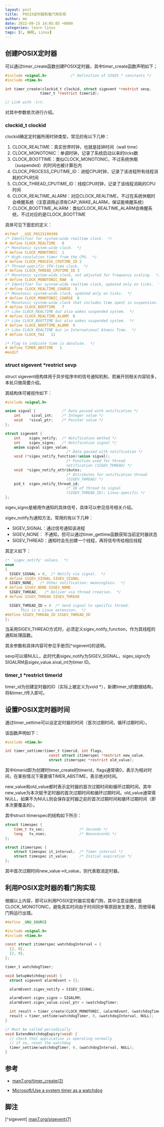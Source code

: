 ```yaml
---
layout: post
title:  POSIX定时器和看门狗实现
author: me
date: 2022-09-15 14:05:05 +0800
categories: learn linux
tags: [C, 编程, Linux]
---
```


## 创建POSIX定时器

可以通过timer_create函数创建POSIX定时器，其中timer_create函数声明如下；

```c
#include <signal.h>           /* Definition of SIGEV_* constants */
#include <time.h>

int timer_create(clockid_t clockid, struct sigevent *restrict sevp,
                timer_t *restrict timerid);

// Link with -lrt.
```

对其中参数依次进行介绍。

### clockid_t clockid

clockid确定定时器所用时钟类型，常见的有以下几种：

1. CLOCK_REALTIME：真实世界时钟，也就是挂钟时间（wall time）
2. CLOCK_MONOTONIC：单调时钟，记录了系统启动以来的ticks数
3. CLOCK_BOOTTIME：类似CLOCK_MONOTONIC，不过系统休眠（suspended）的时间也被计算在内
4. CLOCK_PROCESS_CPUTIME_ID：进程CPU时钟，记录了该进程所有线程消耗的CPU时间
5. CLOCK_THREAD_CPUTIME_ID：线程CPU时钟，记录了该线程消耗的CPU时间
6. CLOCK_REALTIME_ALARM：对应CLOCK_REALTIME，不过在系统休眠时会唤醒系统（注意调用必须有CAP_WAKE_ALARM，保证能唤醒系统）
7. CLOCK_BOOTTIME_ALARM：类似CLOCK_REALTIME_ALARM会唤醒系统，不过对应的是CLOCK_BOOTTIME

具体可见下面宏的定义：

```c
#ifdef __USE_POSIX199309
/* Identifier for system-wide realtime clock.  */
# define CLOCK_REALTIME   0
/* Monotonic system-wide clock.  */
# define CLOCK_MONOTONIC  1
/* High-resolution timer from the CPU.  */
# define CLOCK_PROCESS_CPUTIME_ID 2
/* Thread-specific CPU-time clock.  */
# define CLOCK_THREAD_CPUTIME_ID 3
/* Monotonic system-wide clock, not adjusted for frequency scaling.  */
# define CLOCK_MONOTONIC_RAW  4
/* Identifier for system-wide realtime clock, updated only on ticks.  */
# define CLOCK_REALTIME_COARSE  5
/* Monotonic system-wide clock, updated only on ticks.  */
# define CLOCK_MONOTONIC_COARSE  6
/* Monotonic system-wide clock that includes time spent in suspension.  */
# define CLOCK_BOOTTIME   7
/* Like CLOCK_REALTIME but also wakes suspended system.  */
# define CLOCK_REALTIME_ALARM  8
/* Like CLOCK_BOOTTIME but also wakes suspended system.  */
# define CLOCK_BOOTTIME_ALARM  9
/* Like CLOCK_REALTIME but in International Atomic Time.  */
# define CLOCK_TAI   11

/* Flag to indicate time is absolute.  */
# define TIMER_ABSTIME   1
#endif
```

### struct sigevent *restrict sevp

struct sigevent结构体用于异步程序中的信号通知机制，若展开则相关内容较多，本处只做简要介绍。

其结构体可被视作如下：

```c
#include <signal.h>

union sigval {            /* Data passed with notification */
    int     sival_int;    /* Integer value */
    void   *sival_ptr;    /* Pointer value */
};

struct sigevent {
    int    sigev_notify;  /* Notification method */
    int    sigev_signo;   /* Notification signal */
    union sigval sigev_value;
                            /* Data passed with notification */
    void (*sigev_notify_function)(union sigval);
                            /* Function used for thread
                            notification (SIGEV_THREAD) */
    void  *sigev_notify_attributes;
                            /* Attributes for notification thread
                            (SIGEV_THREAD) */
    pid_t  sigev_notify_thread_id;
                            /* ID of thread to signal
                            (SIGEV_THREAD_ID); Linux-specific */
};
```

sigev_signo是被用作通知的具体信号，具体可以参见信号相关介绍。

sigev_notify为通知方法，常用的有以下几种：

- SIGEV_SIGNAL：通过信号通知该进程
- SIGEV_NONE： 不通知，但可以通过timer_gettime函数获知当前定时器状态
- SIGEV_THREAD：通知时会先创建一个线程，再将信号传给相应线程

其定义如下：

```c
/* `sigev_notify' values.  */
enum
{
  SIGEV_SIGNAL = 0,  /* Notify via signal.  */
# define SIGEV_SIGNAL SIGEV_SIGNAL
  SIGEV_NONE,   /* Other notification: meaningless.  */
# define SIGEV_NONE SIGEV_NONE
  SIGEV_THREAD,   /* Deliver via thread creation.  */
# define SIGEV_THREAD SIGEV_THREAD

  SIGEV_THREAD_ID = 4  /* Send signal to specific thread.
       This is a Linux extension.  */
#define SIGEV_THREAD_ID SIGEV_THREAD_ID
};
```

当采用SIGEV_THREAD方式时，必须定义sigev_notify_function，作为其线程的通知处理函数。

其余参数和具体内容可参见手册页[^sigevent]的说明。

sevp可以填NULL，此时代表sigev_notify为SIGEV_SIGNAL，sigev_signo为SIGALRM且sigev_value.sival_int为timer ID。

### timer_t *restrict timerid

timer_id为创建定时器的ID（实际上被定义为void *），新建timer_t的数据结构，将&timer_t传入即可。

## 设置POSIX定时器时间

通过timer_settime可以设定定时器的时间（首次过期时间，循环过期时间）。

该函数声明如下：

```c
#include <time.h>

int timer_settime(timer_t timerid, int flags,
                    const struct itimerspec *restrict new_value,
                    struct itimerspec *restrict old_value);
```

其中timerid即为创建时timer_create的timerid，flags通常填0，表示为相对时间，在某些情况下需要填TIMER_ABSTIME，表示绝对时间。

new_value和old_value都时表示定时器的首次过期时间和循环过期时间，其中new_value为本次赋予定时器的首次过期时间和循环过期时间。old_value通常填NULL，如果不为NULL则会保存定时器之前的首次过期时间和循环过期时间（即本次要覆盖的）。

其中struct itimerspec的结构如下所示：

```c
struct timespec {
    time_t tv_sec;                /* Seconds */
    long   tv_nsec;               /* Nanoseconds */
};

struct itimerspec {
    struct timespec it_interval;  /* Timer interval */
    struct timespec it_value;     /* Initial expiration */
};
```

其中首次过期时间new_value->it_value，则代表取消定时器。

## 利用POSIX定时器的看门狗实现

根据以上内容，即可以利用POSIX定时器实现看门狗，其中注意设置的是CLOCK_MONOTONIC，避免真实时间由于时间同步等原因发生更改，而使得看门狗运行出错。

```c
#define _GNU_SOURCE

#include <signal.h>
#include <time.h>

const struct itimerspec watchdogInterval = {
  {2, 0},
  {2, 0},
};

timer_t watchdogTimer;

void SetupWatchdog(void) {
  struct sigevent alarmEvent = {};

  alarmEvent.sigev_notify = SIGEV_SIGNAL;

  alarmEvent.sigev_signo = SIGALRM;
  alarmEvent.sigev_value.sival_ptr = &watchdogTimer;

  int result = timer_create(CLOCK_MONOTONIC, &alarmEvent, &watchdogTimer);
  result = timer_settime(watchdogTimer, 0, &watchdogInterval, NULL);
}

// Must be called periodically
void ExtendWatchdogExpiry(void) {
  // check that application is operating normally
  // if so, reset the watchdog
  timer_settime(watchdogTimer, 0, &watchdogInterval, NULL);
}
```

## 参考

- [man7.org/timer_create(2)](https://man7.org/linux/man-pages/man2/timer_create.2.html)

- [Microsoft/Use a system timer as a watchdog](https://learn.microsoft.com/en-us/azure-sphere/app-development/watchdog-timer)

## 脚注

[^sigevent] [man7.org/sigevent(7)](https://man7.org/linux/man-pages/man7/sigevent.7.html)
